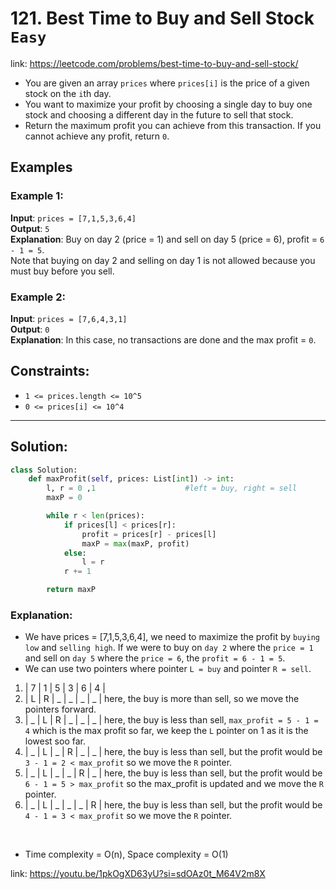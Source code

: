 # 121. Best Time to Buy and Sell Stock `Easy`
link: https://leetcode.com/problems/best-time-to-buy-and-sell-stock/

- You are given an array `prices` where `prices[i]` is the price of a given stock on the `i`th day.
- You want to maximize your profit by choosing a single day to buy one stock and choosing a different day in the future to sell that stock.
- Return the maximum profit you can achieve from this transaction. If you cannot achieve any profit, return `0`.

## Examples

### Example 1:
**Input**: `prices = [7,1,5,3,6,4]`  
**Output**: `5`  
**Explanation**: Buy on day 2 (price = 1) and sell on day 5 (price = 6), profit = `6 - 1 = 5`.  
Note that buying on day 2 and selling on day 1 is not allowed because you must buy before you sell.

### Example 2:
**Input**: `prices = [7,6,4,3,1]`  
**Output**: `0`  
**Explanation**: In this case, no transactions are done and the max profit = `0`.

## Constraints:
- `1 <= prices.length <= 10^5`
- `0 <= prices[i] <= 10^4`
  
---

## Solution:
```python
class Solution:
    def maxProfit(self, prices: List[int]) -> int:
        l, r = 0 ,1                    #left = buy, right = sell
        maxP = 0

        while r < len(prices):
            if prices[l] < prices[r]:
                profit = prices[r] - prices[l]
                maxP = max(maxP, profit)
            else:
                l = r
            r += 1

        return maxP      
```

### Explanation:
- We have prices = [7,1,5,3,6,4], we need to maximize the profit by `buying low` and `selling high`. If we were to buy on `day 2` where the `price = 1` and sell on `day 5` where the `price = 6`, the `profit = 6 - 1 = 5`.
- We can use two pointers where pointer `L = buy` and pointer `R = sell`.
  
1.  | 7 | 1 | 5 | 3 | 6 | 4 |  
2.  | L | R | _ | _ | _ | _ |        here, the buy is more than sell, so we move the pointers forward.
3.  | _ | L | R | _ | _ | _ |        here, the buy is less than sell, `max_profit = 5 - 1 = 4` which is the max profit so far, we keep the `L` pointer on 1 as it is the lowest soo far.
4.  | _ | L | _ | R | _ | _ |        here, the buy is less than sell, but the profit would be `3 - 1 = 2 < max_profit` so we move the `R` pointer.
5.  | _ | L | _ | _ | R | _ |        here, the buy is less than sell, but the profit would be `6 - 1 = 5 > max_profit` so the max_profit is updated and we move the `R` pointer.
6.  | _ | L | _ | _ | _ | R |        here, the buy is less than sell, but the profit would be `4 - 1 = 3 < max_profit` so we move the `R` pointer.

</br>

-  Time complexity = O(n), Space complexity = O(1)
   
link: https://youtu.be/1pkOgXD63yU?si=sdOAz0t_M64V2m8X
 
